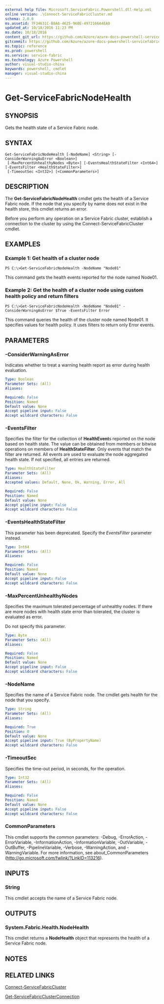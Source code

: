 ```yaml
---
external help file: Microsoft.ServiceFabric.Powershell.dll-Help.xml
online version: .\Connect-ServiceFabricCluster.md
schema: 2.0.0
ms.assetid: 7F34631C-B8A8-4625-96BE-4972166A4EA0
updated_at: 10/18/2016 11:23 PM
ms.date: 10/18/2016
content_git_url: https://github.com/Azure/azure-docs-powershell-servicefabric/blob/master/Service-Fabric-cmdlets/ServiceFabric/v3.1/Get-ServiceFabricNodeHealth.md
gitcommit: https://github.com/Azure/azure-docs-powershell-servicefabric/blob/a1c583c96910e336e02325104794c31c6626c552/Service-Fabric-cmdlets/ServiceFabric/v3.1/Get-ServiceFabricNodeHealth.md
ms.topic: reference
ms.prod: powershell
ms.service: service-fabric
ms.technology: Azure Powershell
author: visual-studio-china
keywords: powershell, cmdlet
manager: visual-studio-china
---
```


# Get-ServiceFabricNodeHealth

## SYNOPSIS
Gets the health state of a Service Fabric node.

## SYNTAX

```
Get-ServiceFabricNodeHealth [-NodeName] <String> [-ConsiderWarningAsError <Boolean>]
 [-MaxPercentUnhealthyNodes <Byte>] [-EventsHealthStateFilter <Int64>] [-EventsFilter <HealthStateFilter>]
 [-TimeoutSec <Int32>] [<CommonParameters>]
```

## DESCRIPTION
The **Get-ServiceFabricNodeHealth** cmdlet gets the health of a Service Fabric node.
If the node that you specify by name does not exist in the health store, this cmdlet returns an error.

Before you perform any operation on a Service Fabric cluster, establish a connection to the cluster by using the Connect-ServiceFabricCluster cmdlet.

## EXAMPLES

### Example 1: Get health of a cluster node
```
PS C:\>Get-ServiceFabricNodeHealth -NodeName "Node01"
```

This command gets the health events reported for the node named Node01.

### Example 2: Get the health of a cluster node using custom health policy and return filters
```
PS C:\>Get-ServiceFabricNodeHealth -NodeName "Node01" -ConsiderWarningAsError $True -EventsFilter Error
```

This command queries the health of the cluster node named Node01.
It specifies values for health policy.
It uses filters to return only Error events.

## PARAMETERS

### -ConsiderWarningAsError
Indicates whether to treat a warning health report as error during health evaluation.

```yaml
Type: Boolean
Parameter Sets: (All)
Aliases: 

Required: False
Position: Named
Default value: None
Accept pipeline input: False
Accept wildcard characters: False
```

### -EventsFilter
Specifies the filter for the collection of **HealthEvent**s reported on the node based on health state.
The value can be obtained from members or bitwise operations on members of **HealthStateFilter**.
Only events that match the filter are returned.
All events are used to evaluate the node aggregated health state.
If not specified, all entries are returned.

```yaml
Type: HealthStateFilter
Parameter Sets: (All)
Aliases: 
Accepted values: Default, None, Ok, Warning, Error, All

Required: False
Position: Named
Default value: None
Accept pipeline input: False
Accept wildcard characters: False
```

### -EventsHealthStateFilter
This parameter has been deprecated.
Specify the *EventsFilter* parameter instead.

```yaml
Type: Int64
Parameter Sets: (All)
Aliases: 

Required: False
Position: Named
Default value: None
Accept pipeline input: False
Accept wildcard characters: False
```

### -MaxPercentUnhealthyNodes
Specifies the maximum tolerated percentage of unhealthy nodes.
If there are more nodes with health state error than tolerated, the cluster is evaluated as error.

Do not specify this parameter.

```yaml
Type: Byte
Parameter Sets: (All)
Aliases: 

Required: False
Position: Named
Default value: None
Accept pipeline input: False
Accept wildcard characters: False
```

### -NodeName
Specifies the name of a Service Fabric node.
The cmdlet gets health for the node that you specify.

```yaml
Type: String
Parameter Sets: (All)
Aliases: 

Required: True
Position: 0
Default value: None
Accept pipeline input: True (ByPropertyName)
Accept wildcard characters: False
```

### -TimeoutSec
Specifies the time-out period, in seconds, for the operation.

```yaml
Type: Int32
Parameter Sets: (All)
Aliases: 

Required: False
Position: Named
Default value: None
Accept pipeline input: False
Accept wildcard characters: False
```

### CommonParameters
This cmdlet supports the common parameters: -Debug, -ErrorAction, -ErrorVariable, -InformationAction, -InformationVariable, -OutVariable, -OutBuffer, -PipelineVariable, -Verbose, -WarningAction, and -WarningVariable. For more information, see about_CommonParameters (http://go.microsoft.com/fwlink/?LinkID=113216).

## INPUTS

### String
This cmdlet accepts the name of a Service Fabric node.

## OUTPUTS

### System.Fabric.Health.NodeHealth
This cmdlet returns a **NodeHealth** object that represents the health of a Service Fabric node.

## NOTES

## RELATED LINKS

[Connect-ServiceFabricCluster](.\Connect-ServiceFabricCluster.md)

[Get-ServiceFabricClusterConnection](.\Get-ServiceFabricClusterConnection.md)


